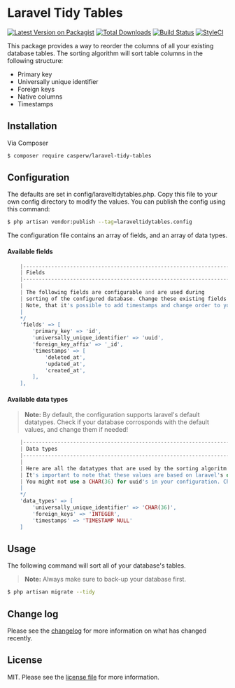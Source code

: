 # Laravel Tidy Tables

[![Latest Version on Packagist][ico-version]][link-packagist]
[![Total Downloads][ico-downloads]][link-downloads]
[![Build Status][ico-travis]][link-travis]
[![StyleCI][ico-styleci]][link-styleci]

This package provides a way to reorder the columns of all your existing database tables. The sorting algorithm will sort table columns in the following structure:

- Primary key  
- Universally unique identifier
- Foreign keys
- Native columns
- Timestamps

## Installation

Via Composer

``` bash
$ composer require casperw/laravel-tidy-tables
```
## Configuration
The defaults are set in config/laraveltidytables.php. Copy this file to your own config directory to modify the values. You can publish the config using this command:
``` bash
$ php artisan vendor:publish --tag=laraveltidytables.config
```
The configuration file contains an array of fields, and an array of data types. 

#### Available fields
```php
    |--------------------------------------------------------------------------
    | Fields
    |--------------------------------------------------------------------------
    |
    | The following fields are configurable and are used during
    | sorting of the configured database. Change these existing fields to your liking.
    | Note, that it's possible to add timestamps and change order to your liking.
    |
    */
    'fields' => [
        'primary_key' => 'id',
        'universally_unique_identifier' => 'uuid',
        'foreign_key_affix' => '_id',
        'timestamps' => [
            'deleted_at',
            'updated_at',
            'created_at',
        ],
    ],
```

#### Available data types

> **Note:** By default, the configuration supports laravel's default datatypes. Check if your database corrosponds with the default values, and change them if needed!

```php
    |--------------------------------------------------------------------------
    | Data types
    |--------------------------------------------------------------------------
    |
    | Here are all the datatypes that are used by the sorting algoritm.
    | It's important to note that these values are based on laravel's default migration data types.
    | You might not use a CHAR(36) for uuid's in your configuration. Change these values if so.
    |
    */
    'data_types' => [
        'universally_unique_identifier' => 'CHAR(36)',
        'foreign_keys' => 'INTEGER',
        'timestamps' => 'TIMESTAMP NULL'
    ]
```

## Usage
The following command will sort all of your database's tables. 

> **Note:** Always make sure to back-up your database first.

``` bash
$ php artisan migrate --tidy
```


## Change log

Please see the [changelog](changelog.md) for more information on what has changed recently.


## License

MIT. Please see the [license file](license.md) for more information.

[ico-version]: https://img.shields.io/packagist/v/casperw/laravel-tidy-tables.svg?style=flat-square
[ico-downloads]: https://img.shields.io/packagist/dt/casperw/laravel-tidy-tables.svg?style=flat-square
[ico-travis]: https://img.shields.io/travis/casperw/laravel-tidy-tables/master.svg?style=flat-square
[ico-styleci]: https://styleci.io/repos/12345678/shield

[link-packagist]: https://packagist.org/packages/casperw/laravel-tidy-tables
[link-downloads]: https://packagist.org/packages/casperw/laravel-tidy-tables
[link-travis]: https://travis-ci.org/casperw/laravel-tidy-tables
[link-styleci]: https://styleci.io/repos/12345678
[link-author]: https://github.com/casperw

